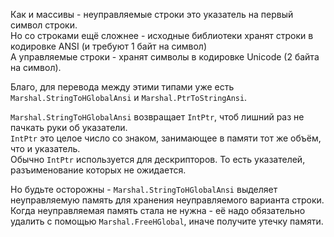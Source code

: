 


Как и массивы - неуправляемые строки это указатель на первый символ строки.\
Но со строками ещё сложнее - исходные библиотеки хранят строки в кодировке ANSI (и требуют 1 байт на символ)\
А управляемые строки - хранят символы в кодировке Unicode (2 байта на символ).

Благо, для перевода между этими типами уже есть `Marshal.StringToHGlobalAnsi` и `Marshal.PtrToStringAnsi`.

`Marshal.StringToHGlobalAnsi` возвращает `IntPtr`, чтоб лишний раз не пачкать руки об указатели.\
`IntPtr` это целое число со знаком, занимающее в памяти тот же объём, что и указатель.\
Обычно `IntPtr` используется для дескрипторов. То есть указателей, разъименование которых не ожидается.

Но будьте осторожны - `Marshal.StringToHGlobalAnsi` выделяет неуправляемую память для хранения неуправляемого варианта строки.\
Когда неуправляемая память стала не нужна - её надо обязательно удалить с помощью `Marshal.FreeHGlobal`, иначе получите утечку памяти.



